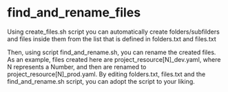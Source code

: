 # find_and_rename_files

Using create_files.sh script you can automatically create folders/subfilders and files inside them from the list that is defined in folders.txt and files.txt

Then, using script find_and_rename.sh, you can rename the created files. As an example, files created here are project_resource[N]_dev.yaml, where N represents a Number, and then are renamed to project_resource[N]_prod.yaml.
By editing folders.txt, files.txt and the find_and_rename.sh script, you can adopt the script to your liking.
